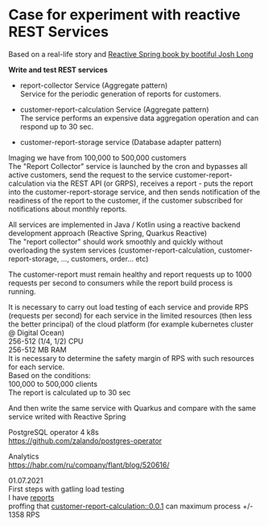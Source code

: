 # Case for experiment with reactive REST Services

Based on a real-life story and [Reactive Spring book by bootiful Josh Long](https://leanpub.com/reactive-spring)      

**Write and test REST services**

- report-collector Service  (Aggregate pattern)   
Service for the periodic generation of reports for customers.

- customer-report-calculation Service (Aggregate pattern)    
The service performs an expensive data aggregation operation and can respond up to 30 sec. 

- customer-report-storage service (Database adapter pattern)   

Imaging we have from 100,000 to 500,000 customers   
The "Report Collector" service is launched by the cron and bypasses all active customers, send the request to the service customer-report-calculation via the REST API (or GRPS), receives a report - puts the report into the customer-report-storage service, and then sends notification of the readiness of the report to the customer, if the customer subscribed for notifications about monthly reports.

All services are implemented in Java / Kotlin using a reactive backend development approach (Reactive Spring, Quarkus Reactive)   
The "report collector" should work smoothly and quickly without overloading the system services (customer-report-calculation, customer-report-storage, ..., customers, order... etc) 

The customer-report must remain healthy and report requests up to 1000 requests per second to consumers while the report build process is running.

It is necessary to carry out load testing of each service and provide RPS (requests per second) for each service in the limited resources (then less the better principal) of the cloud platform (for example kubernetes cluster @ Digital Ocean)   
256-512 (1/4, 1/2) CPU   
256-512 MB RAM   
It is necessary to determine the safety margin of RPS with such resources for each service.   
Based on the conditions:   
100,000 to 500,000 clients   
The report is calculated up to 30 sec   

And then write the same service with Quarkus and compare with the same service writed with Reactive Spring   

PostgreSQL operator 4 k8s   
https://github.com/zalando/postgres-operator

Analytics   
https://habr.com/ru/company/flant/blog/520616/

01.07.2021   
First steps with gatling load testing   
I have [reports](https://github.com/max0l0gy/reactive-experiment-gatling/tree/0.0.1/reports/gatling/basicsimulation-20210701194948278)   
proffing that [customer-report-calculation::0.0.1](https://github.com/max0l0gy/customer-report-calculation/tree/0.0.1)
can maximum process +/- 1358 RPS

